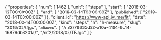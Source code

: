 {
  "properties": {
    "num": [
      1462
    ],
    "unit": [
      "steps"
    ],
    "start": [
      "2018-03-13T00:00:00Z"
    ],
    "end": [
      "2018-03-14T00:00:00Z"
    ],
    "published": [
      "2018-03-14T00:00:00Z"
    ]
  },
  "client_id": "https://www-api.jvt.me/fit",
  "date": "2018-03-14T00:00:00Z",
  "kind": "steps",
  "h": "h-measure",
  "slug": "2018/03/tfjgc",
  "aliases": [
    "/mf2/78835d92-a10a-4194-8c14-16879db3201a/",
    "/mf2/2018/03/TFJgc"
  ]
}
